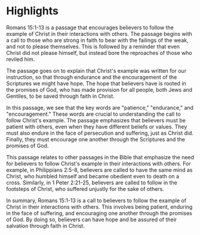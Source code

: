 # Highlights

Romans 15:1-13 is a passage that encourages believers to follow the example of Christ in their interactions with others. The passage begins with a call to those who are strong in faith to bear with the failings of the weak, and not to please themselves. This is followed by a reminder that even Christ did not please himself, but instead bore the reproaches of those who reviled him.

The passage goes on to explain that Christ's example was written for our instruction, so that through endurance and the encouragement of the Scriptures we might have hope. The hope that believers have is rooted in the promises of God, who has made provision for all people, both Jews and Gentiles, to be saved through faith in Christ.

In this passage, we see that the key words are "patience," "endurance," and "encouragement." These words are crucial to understanding the call to follow Christ's example. The passage emphasizes that believers must be patient with others, even when they have different beliefs or values. They must also endure in the face of persecution and suffering, just as Christ did. Finally, they must encourage one another through the Scriptures and the promises of God.

This passage relates to other passages in the Bible that emphasize the need for believers to follow Christ's example in their interactions with others. For example, in Philippians 2:5-8, believers are called to have the same mind as Christ, who humbled himself and became obedient even to death on a cross. Similarly, in 1 Peter 2:21-25, believers are called to follow in the footsteps of Christ, who suffered unjustly for the sake of others.

In summary, Romans 15:1-13 is a call to believers to follow the example of Christ in their interactions with others. This involves being patient, enduring in the face of suffering, and encouraging one another through the promises of God. By doing so, believers can have hope and be assured of their salvation through faith in Christ.

